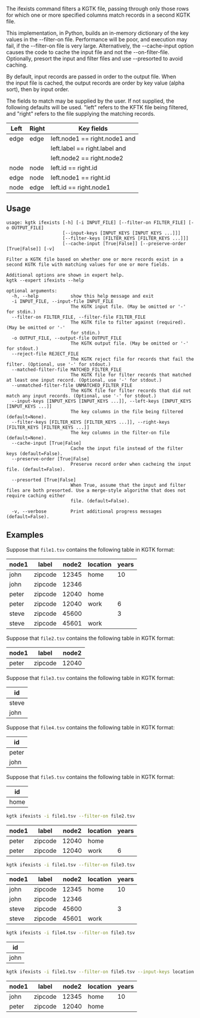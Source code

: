 The ifexists command filters a KGTK file, passing through only those rows for
which one or more specified columns match records in a second KGTK file.

This implementation, in Python, builds an in-memory dictionary of the key
values in the --filter-on file.  Performance will be poor, and execution may
fail, if the --filter-on file is very large.  Alternatively, the --cache-input
option causes the code to cache the input file and not the --on-filter-file.
Optionally, presort the input and filter files and use --presorted to avoid
caching.

By default, input records are passed in order to the output file.  When                                                                                        
the input file is cached, the output records are order by key value (alpha                                                                                           
sort), then by input order.

The fields to match may be supplied by the user.  If not supplied, the
following defaults will be used.  "left" refers to the KFTK file being
filtered, and "right" refers to the file supplying the matching records.

| Left    | Right   | Key fields |
| ------- | ------- | ---------- |
| edge    | edge    | left.node1 == right.node1 and |
|         |         | left.label == right.label and |
|         |         | left.node2 == right.node2 |
| node    | node    | left.id    == right.id |
| edge    | node    | left.node1 == right.id |
| node    | edge    | left.id   == right.node1 |

## Usage

```
usage: kgtk ifexists [-h] [-i INPUT_FILE] [--filter-on FILTER_FILE] [-o OUTPUT_FILE]
                     [--input-keys [INPUT_KEYS [INPUT_KEYS ...]]]
                     [--filter-keys [FILTER_KEYS [FILTER_KEYS ...]]]
                     [--cache-input [True|False]] [--preserve-order [True|False]] [-v]

Filter a KGTK file based on whether one or more records exist in a second KGTK file with matching values for one or more fields.

Additional options are shown in expert help.
kgtk --expert ifexists --help

optional arguments:
  -h, --help            show this help message and exit
  -i INPUT_FILE, --input-file INPUT_FILE
                        The KGTK input file. (May be omitted or '-' for stdin.)
  --filter-on FILTER_FILE, --filter-file FILTER_FILE
                        The KGTK file to filter against (required). (May be omitted or '-'
                        for stdin.)
  -o OUTPUT_FILE, --output-file OUTPUT_FILE
                        The KGTK output file. (May be omitted or '-' for stdout.)
  --reject-file REJECT_FILE
                        The KGTK reject file for records that fail the filter. (Optional, use '-' for stdout.)
  --matched-filter-file MATCHED_FILTER_FILE
                        The KGTK file for filter records that matched at least one input record. (Optional, use '-' for stdout.)
  --unmatched-filter-file UNMATCHED_FILTER_FILE
                        The KGTK file for filter records that did not match any input records. (Optional, use '-' for stdout.)
  --input-keys [INPUT_KEYS [INPUT_KEYS ...]], --left-keys [INPUT_KEYS [INPUT_KEYS ...]]
                        The key columns in the file being filtered (default=None).
  --filter-keys [FILTER_KEYS [FILTER_KEYS ...]], --right-keys [FILTER_KEYS [FILTER_KEYS ...]]
                        The key columns in the filter-on file (default=None).
  --cache-input [True|False]
                        Cache the input file instead of the filter keys (default=False).
  --preserve-order [True|False]
                        Preserve record order when cacheing the input file. (default=False).

  --presorted [True|False]
                        When True, assume that the input and filter files are both presorted. Use a merge-style algorithm that does not require caching either
                        file. (default=False).

  -v, --verbose         Print additional progress messages (default=False).
```

## Examples

Suppose that `file1.tsv` contains the following table in KGTK format:

| node1 | label   | node2 | location | years |
| ----- | ------- | ----- | -------- | ----- |
| john  | zipcode | 12345 | home     | 10    |
| john  | zipcode | 12346 |          |       |
| peter | zipcode | 12040 | home     |       |
| peter | zipcode | 12040 | work     | 6     |
| steve | zipcode | 45600 |          | 3     |
| steve | zipcode | 45601 | work     |       |

Suppose that `file2.tsv` contains the following table in KGTK format:

| node1 | label   | node2 |
| ----- | ------- | ----- |
| peter | zipcode | 12040 |

Suppose that `file3.tsv` contains the following table in KGTK format:

| id    |
| ----- |
| steve |
| john  |

Suppose that `file4.tsv` contains the following table in KGTK format:

| id    |
| ----- |
| peter |
| john  |

Suppose that `file5.tsv` contains the following table in KGTK format:

| id   |
| ---- |
| home |

```bash
kgtk ifexists -i file1.tsv --filter-on file2.tsv

```

| node1 | label   | node2 | location | years |
| ----- | ------- | ----- | -------- | ----- |
| peter | zipcode | 12040 | home     |       |
| peter | zipcode | 12040 | work     | 6     |

```bash
kgtk ifexists -i file1.tsv --filter-on file3.tsv

```
| node1 | label   | node2 | location | years |
| ----- | ------- | ----- | -------- | ----- |
| john  | zipcode | 12345 | home     | 10    |
| john  | zipcode | 12346 |          |       |
| steve | zipcode | 45600 |          | 3     |
| steve | zipcode | 45601 | work     |       |

```bash
kgtk ifexists -i file4.tsv --filter-on file3.tsv

```
| id    |
| ----- |
| john  |

```bash
kgtk ifexists -i file1.tsv --filter-on file5.tsv --input-keys location

```
| node1 | label   | node2 | location | years |
| ----- | ------- | ----- | -------- | ----- |
| john  | zipcode | 12345 | home     | 10    |
| peter | zipcode | 12040 | home     |       |
